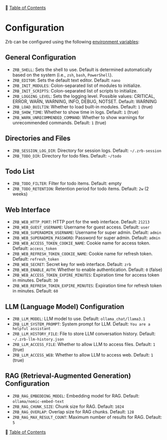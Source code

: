 🔖 [Table of Contents](README.md)

# Configuration

Zrb can be configured using the following [environment variables](recipes/others/setup-environment-variables.md):

## General Configuration

- `ZRB_SHELL`: Sets the shell to use. Default is determined automatically based on the system (i.e., `zsh`, `bash`, `PowerShell`).
- `ZRB_EDITOR`: Sets the default text editor. Default: `nano`
- `ZRB_INIT_MODULES`: Colon-separated list of modules to initialize.
- `ZRB_INIT_SCRIPTS`: Colon-separated list of scripts to initialize.
- `ZRB_LOGGING_LEVEL`: Sets the logging level. Possible values: CRITICAL, ERROR, WARN, WARNING, INFO, DEBUG, NOTSET. Default: WARNING
- `ZRB_LOAD_BUILTIN`: Whether to load built-in modules. Default: `1` (true)
- `ZRB_SHOW_TIME`: Whether to show time in logs. Default: `1` (true)
- `ZRB_WARN_UNRECOMMENDED_COMMAND`: Whether to show warnings for unrecommended commands. Default: `1` (true)

## Directories and Files

- `ZRB_SESSION_LOG_DIR`: Directory for session logs. Default: `~/.zrb-session`
- `ZRB_TODO_DIR`: Directory for todo files. Default: `~/todo`

## Todo List

- `ZRB_TODO_FILTER`: Filter for todo items. Default: empty
- `ZRB_TODO_RETENTION`: Retention period for todo items. Default: `2w` (2 weeks)

## Web Interface

- `ZRB_WEB_HTTP_PORT`: HTTP port for the web interface. Default: `21213`
- `ZRB_WEB_GUEST_USERNAME`: Username for guest access. Default: `user`
- `ZRB_WEB_SUPERADMIN_USERNAME`: Username for super admin. Default: `admin`
- `ZRB_WEB_SUPERADMIN_PASSWORD`: Password for super admin. Default: `admin`
- `ZRB_WEB_ACCESS_TOKEN_COOKIE_NAME`: Cookie name for access token. Default: `access_token`
- `ZRB_WEB_REFRESH_TOKEN_COOKIE_NAME`: Cookie name for refresh token. Default: `refresh_token`
- `ZRB_WEB_SECRET`: Secret key for web interface. Default: `zrb`
- `ZRB_WEB_ENABLE_AUTH`: Whether to enable authentication. Default: `0` (false)
- `ZRB_WEB_ACCESS_TOKEN_EXPIRE_MINUTES`: Expiration time for access token in minutes. Default: `30`
- `ZRB_WEB_REFRESH_TOKEN_EXPIRE_MINUTES`: Expiration time for refresh token in minutes. Default: `60`

## LLM (Language Model) Configuration

- `ZRB_LLM_MODEL`: LLM model to use. Default: `ollama_chat/llama3.1`
- `ZRB_LLM_SYSTEM_PROMPT`: System prompt for LLM. Default: `You are a helpful assistant`
- `ZRB_LLM_HISTORY_FILE`: File to store LLM conversation history. Default: `~/.zrb-llm-history.json`
- `ZRB_LLM_ACCESS_FILE`: Whether to allow LLM to access files. Default: `1` (true)
- `ZRB_LLM_ACCESS_WEB`: Whether to allow LLM to access web. Default: `1` (true)

## RAG (Retrieval-Augmented Generation) Configuration

- `ZRB_RAG_EMBEDDING_MODEL`: Embedding model for RAG. Default: `ollama/nomic-embed-text`
- `ZRB_RAG_CHUNK_SIZE`: Chunk size for RAG. Default: `1024`
- `ZRB_RAG_OVERLAP`: Overlap size for RAG chunks. Default: `128`
- `ZRB_RAG_MAX_RESULT_COUNT`: Maximum number of results for RAG. Default: `5`

🔖 [Table of Contents](README.md)
